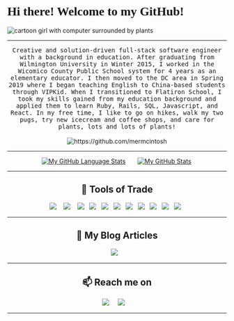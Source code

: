 <h1 style="font-family:verdana;">Hi there! Welcome to my GitHub! 👋🌵😊</h1> 

<img src="https://media-exp1.licdn.com/dms/image/C4E16AQG0UX2Ed84caw/profile-displaybackgroundimage-shrink_350_1400/0/1618936958802?e=1625702400&v=beta&t=uW-RsCtjpb0bwilKYzTqvaJcmaH7luQOBFpz8mFoL2U" alt="cartoon girl with computer surrounded by plants"/>

<hr>

 <p align="center">
  <samp>Creative and solution-driven full-stack software engineer with a background in education. After graduating from Wilmington University in Winter 2015, I worked in the Wicomico County Public School system for 4 years as an elementary educator. I then moved to the DC area in Spring 2019 where I began teaching English to China-based students through VIPKid. When I transitioned to Flatiron School, I took my skills gained from my education background and applied them to learn Ruby, Rails, SQL, Javascript, and React. In my free time, I like to go on hikes, walk my two pugs, try new icecream and coffee shops, and care for plants, lots and lots of plants!
  </samp>
  <br> <br>
  <img src="https://komarev.com/ghpvc/?username=mermcintosh" alt="https://github.com/mermcintosh" />
</p>

<hr>

&nbsp;&nbsp;&nbsp;&nbsp;&nbsp;&nbsp;&nbsp;&nbsp;&nbsp;&nbsp;&nbsp;&nbsp;&nbsp;&nbsp;&nbsp;&nbsp;&nbsp;&nbsp;&nbsp;
<span align="center">
[![My GitHub Language Stats](https://github-readme-stats.vercel.app/api/top-langs/?username=mermcintosh&langs_count=5&theme=vue-dark)]()
 &nbsp;&nbsp;&nbsp;&nbsp;&nbsp;
[![My GitHub Stats](https://github-readme-stats.vercel.app/api/?username=mermcintosh&count_private=true&theme=vue-dark&showicons=true)]()
 </span>


<hr>

<h2 align="center"> 🔭 Tools of Trade</h2>
<p align="center">
  <img src="https://img.shields.io/badge/JavaScript-323330?style=for-the-badge&logo=javascript&logoColor=F7DF1E" />&nbsp;&nbsp;&nbsp;
  <img src="https://img.shields.io/badge/React-20232A?style=for-the-badge&logo=react&logoColor=61DAFB" />&nbsp;&nbsp;&nbsp;
  <img src="https://img.shields.io/badge/React_Router-CA4245?style=for-the-badge&logo=react-router&logoColor=white" />&nbsp;&nbsp;
  <img src="https://img.shields.io/badge/Ruby-CC342D?style=for-the-badge&logo=ruby&logoColor=white" />&nbsp;&nbsp;
  <img src="https://img.shields.io/badge/Ruby_on_Rails-CC0000?style=for-the-badge&logo=ruby-on-rails&logoColor=white" />&nbsp;&nbsp;
  <img src="https://img.shields.io/badge/CSS-239120?&style=for-the-badge&logo=css3&logoColor=white" />&nbsp;&nbsp;
  <img src="https://img.shields.io/badge/HTML-239120?style=for-the-badge&logo=html5&logoColor=white" />&nbsp;&nbsp;
  <img src="https://img.shields.io/badge/Bootstrap-563D7C?style=for-the-badge&logo=bootstrap&logoColor=white" />&nbsp;&nbsp;
  <img src="https://img.shields.io/badge/Material--UI-0081CB?style=for-the-badge&logo=material-ui&logoColor=white" />&nbsp;&nbsp;
  <img src="https://img.shields.io/badge/PostgreSQL-316192?style=for-the-badge&logo=postgresql&logoColor=white" />&nbsp;&nbsp;
  <img src="https://img.shields.io/badge/SQLite-07405E?style=for-the-badge&logo=sqlite&logoColor=white" />&nbsp;&nbsp;
</p>

<hr>

<h2 align="center">💬 My Blog Articles</h2>
<p align="center" align='right'>
  <a target="_blank"href="https://meredith-mcintosh.medium.com/"><img src="https://img.shields.io/badge/Medium%20-%231572B6.svg?&style=for-the-badge&logo=medium&logoColor=white" /></a>&nbsp;&nbsp;&nbsp;
</p>

<hr>

<h2  align="center">📫 Reach me on</h2>
<p align="center">
  <a target="_blank"href="https://www.linkedin.com/in/meredith-mcintosh/"><img src="https://img.shields.io/badge/linkedin-%230077B5.svg?&style=for-the-badge&logo=linkedin&logoColor=white" /></a>&nbsp;&nbsp;&nbsp;&nbsp;
  <a href="mailto:meredith@mcintosh.io?subject=Hello%Meredith,%20From%20Github"><img src="https://img.shields.io/badge/gmail-%23D14836.svg?&style=for-the-badge&logo=gmail&logoColor=white" /></a>&nbsp;&nbsp;&nbsp;&nbsp;
</p>

<hr>


<!--
**mermcintosh/mermcintosh** is a ✨ _special_ ✨ repository because its `README.md` (this file) appears on your GitHub profile.

Here are some ideas to get you started:

- 🔭 I’m currently working on ...
- 🌱 I’m currently learning ...
- 👯 I’m looking to collaborate on ...
- 🤔 I’m looking for help with ...
- 💬 Ask me about ...
- 📫 How to reach me: ...
- 😄 Pronouns: ...
- ⚡ Fun fact: ...
-->
